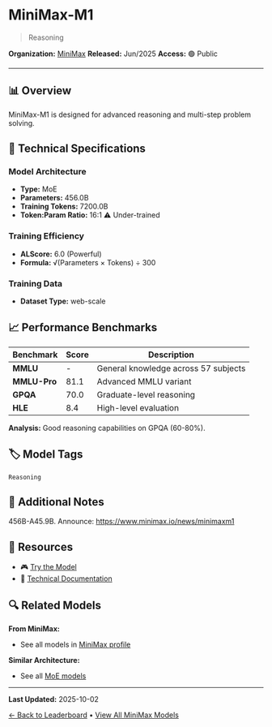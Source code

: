 # MiniMax-M1

> Reasoning

**Organization:** [MiniMax](../../labs/minimax.md)
**Released:** Jun/2025
**Access:** 🟢 Public

---

## 📊 Overview

MiniMax-M1 is designed for advanced reasoning and multi-step problem solving.

## 🔧 Technical Specifications

### Model Architecture
- **Type:** MoE
- **Parameters:** 456.0B
- **Training Tokens:** 7200.0B
- **Token:Param Ratio:** 16:1 ⚠️ Under-trained

### Training Efficiency
- **ALScore:** 6.0 (Powerful)
- **Formula:** √(Parameters × Tokens) ÷ 300

### Training Data
- **Dataset Type:** web-scale

## 📈 Performance Benchmarks

| Benchmark | Score | Description |
|-----------|-------|-------------|
| **MMLU** | - | General knowledge across 57 subjects |
| **MMLU-Pro** | 81.1 | Advanced MMLU variant |
| **GPQA** | 70.0 | Graduate-level reasoning |
| **HLE** | 8.4 | High-level evaluation |

**Analysis:** Good reasoning capabilities on GPQA (60-80%).

## 🏷️ Model Tags

`Reasoning`

## 📝 Additional Notes

456B-A45.9B. Announce: https://www.minimax.io/news/minimaxm1

## 🔗 Resources

- 🎮 [Try the Model](https://huggingface.co/MiniMaxAI/MiniMax-M1-80k)
- 📄 [Technical Documentation](https://arxiv.org/abs/2506.13585)

## 🔍 Related Models

**From MiniMax:**
- See all models in [MiniMax profile](../../labs/minimax.md)

**Similar Architecture:**
- See all [MoE models](../../architectures/moe.md)

---

**Last Updated:** 2025-10-02

[← Back to Leaderboard](../../README.md) • [View All MiniMax Models](../../labs/minimax.md)

